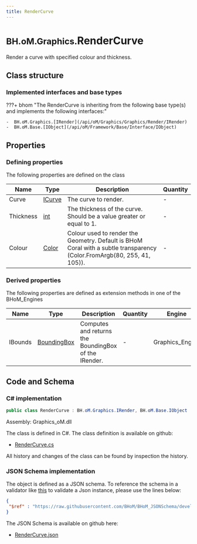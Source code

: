 ```yaml
---
title: RenderCurve
---
```


# <small>BH.oM.Graphics.</small>**RenderCurve**

Render a curve with specified colour and thickness.

## Class structure

### Implemented interfaces and base types

???+ bhom "The RenderCurve is inheriting from the following base type(s) and implements the following interfaces:"

    -  BH.oM.Graphics.[IRender](/api/oM/Graphics/Graphics/Render/IRender)
    -  BH.oM.Base.[IObject](/api/oM/Framework/Base/Interface/IObject)


## Properties



### Defining properties

The following properties are defined on the class

| Name             | Type             | Description      | Quantity         |
|------------------|------------------|------------------|------------------|
| Curve | [ICurve](/api/oM/Dimensional/Geometry/Curve/ICurve) | The curve to render. | - |
| Thickness | [int](https://learn.microsoft.com/en-us/dotnet/api/System.Int32?view=netstandard-2.0) | The thickness of the curve. Should be a value greater or equal to 1. | - |
| Colour | [Color](https://learn.microsoft.com/en-us/dotnet/api/System.Drawing.Color?view=netstandard-2.0) | Colour used to render the Geometry. Default is BHoM Coral with a subtle transparency (Color.FromArgb(80, 255, 41, 105)). | - |


### Derived properties

The following properties are defined as extension methods in one of the BHoM_Engines

| Name             | Type             | Description      | Quantity         | Engine           |
|------------------|------------------|------------------|------------------|------------------|
| IBounds | [BoundingBox](/api/oM/Dimensional/Geometry/Misc/BoundingBox) | Computes and returns the BoundingBox of the IRender. | - | Graphics_Engine |


## Code and Schema

### C# implementation

``` C# title="C#"
public class RenderCurve : BH.oM.Graphics.IRender, BH.oM.Base.IObject
```

Assembly: Graphics_oM.dll

The class is defined in C#. The class definition is available on github:

- [RenderCurve.cs](https://github.com/BHoM/BHoM/blob/develop/Graphics_oM/Render\RenderCurve.cs)

All history and changes of the class can be found by inspection the history.
### JSON Schema implementation

The object is defined as a JSON schema. To reference the schema in a validator like [this](https://www.jsonschemavalidator.net/) to validate a Json instance, please use the lines below:

``` json title="JSON Schema"
{
 "$ref" : "https://raw.githubusercontent.com/BHoM/BHoM_JSONSchema/develop/Graphics_oM/RenderCurve.json"
}
```

The JSON Schema is available on github here:

- [RenderCurve.json](https://github.com/BHoM/BHoM_JSONSchema/blob/develop/Graphics_oM/RenderCurve.json)
